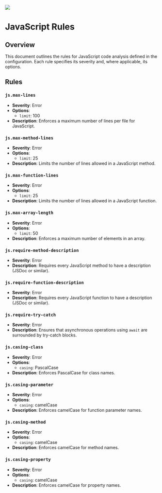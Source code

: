 ![](https://firebasestorage.googleapis.com/v0/b/lab-insight.appspot.com/o/Frame%203.png?alt=media&token=a104bd9c-f7bd-45ee-83d0-5049b0d3cf4d)

# JavaScript Rules

## Overview

This document outlines the rules for JavaScript code analysis defined in the configuration. Each rule specifies its severity and, where applicable, its options.

## Rules

### `js.max-lines`

- **Severity**: Error
- **Options**:
  - `limit`: 100
- **Description**: Enforces a maximum number of lines per file for JavaScript.

### `js.max-method-lines`

- **Severity**: Error
- **Options**:
  - `limit`: 25
- **Description**: Limits the number of lines allowed in a JavaScript method.

### `js.max-function-lines`

- **Severity**: Error
- **Options**:
  - `limit`: 25
- **Description**: Limits the number of lines allowed in a JavaScript function.

### `js.max-array-length`

- **Severity**: Error
- **Options**:
  - `limit`: 50
- **Description**: Enforces a maximum number of elements in an array.

### `js.require-method-description`

- **Severity**: Error
- **Description**: Requires every JavaScript method to have a description (JSDoc or similar).

### `js.require-function-description`

- **Severity**: Error
- **Description**: Requires every JavaScript function to have a description (JSDoc or similar).

### `js.require-try-catch`

- **Severity**: Error
- **Description**: Ensures that asynchronous operations using `await` are surrounded by try-catch blocks.

### `js.casing-class`

- **Severity**: Error
- **Options**:
  - `casing`: PascalCase
- **Description**: Enforces PascalCase for class names.

### `js.casing-parameter`

- **Severity**: Error
- **Options**:
  - `casing`: camelCase
- **Description**: Enforces camelCase for function parameter names.

### `js.casing-method`

- **Severity**: Error
- **Options**:
  - `casing`: camelCase
- **Description**: Enforces camelCase for method names.

### `js.casing-property`

- **Severity**: Error
- **Options**:
  - `casing`: camelCase
- **Description**: Enforces camelCase for property names.
